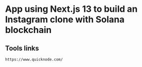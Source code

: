 # App using Next.js 13 to build an Instagram clone with Solana blockchain

## Tools links

`https://www.quicknode.com/`
